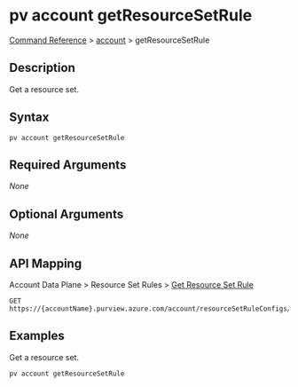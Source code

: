 # pv account getResourceSetRule
[Command Reference](../../../README.md#command-reference) > [account](./main.md) > getResourceSetRule

## Description
Get a resource set.

## Syntax
```
pv account getResourceSetRule
```

## Required Arguments
*None*

## Optional Arguments
*None*

## API Mapping
Account Data Plane > Resource Set Rules > [Get Resource Set Rule](https://docs.microsoft.com/en-us/rest/api/purview/accountdataplane/resource-set-rules/get-resource-set-rule)
```
GET https://{accountName}.purview.azure.com/account/resourceSetRuleConfigs/defaultResourceSetRuleConfig
```

## Examples
Get a resource set.
```powershell
pv account getResourceSetRule
```